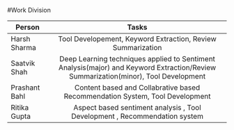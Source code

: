 #Work Division

| Person| Tasks |
| ------------- |:-------------:| 
| Harsh Sharma | Tool Developement, Keyword Extraction, Review Summarization | 
| Saatvik Shah | Deep Learning techniques applied to Sentiment Analysis(major) and Keyword Extraction/Review Summarization(minor), Tool Development |
| Prashant Bahl | Content based and Collabrative based Recommendation System, Tool Development | 
| Ritika Gupta | Aspect based sentiment analysis , Tool Development , Recommendation system |
